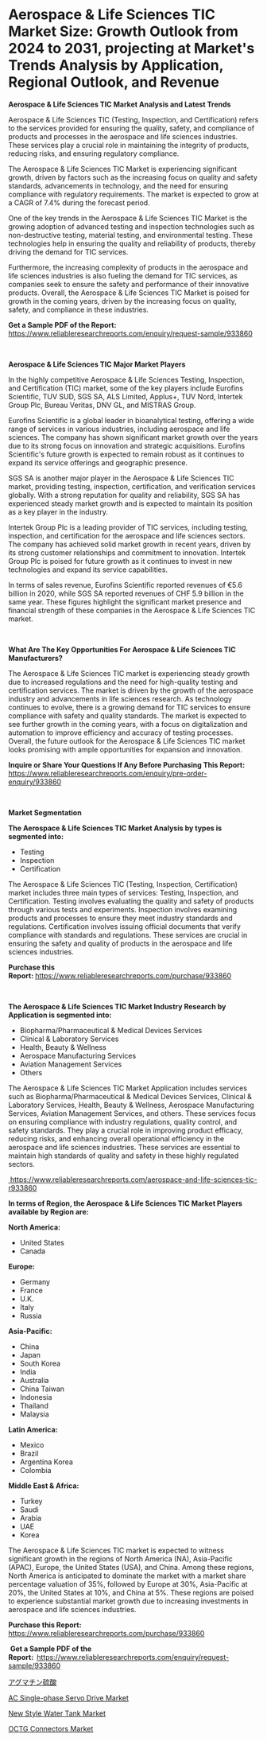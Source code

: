 <p><h1>Aerospace & Life Sciences TIC Market Size: Growth Outlook from 2024 to 2031, projecting at Market's Trends Analysis by Application, Regional Outlook, and Revenue</h1></p><p><strong>Aerospace & Life Sciences TIC Market Analysis and Latest Trends</strong></p>
<p><p>Aerospace & Life Sciences TIC (Testing, Inspection, and Certification) refers to the services provided for ensuring the quality, safety, and compliance of products and processes in the aerospace and life sciences industries. These services play a crucial role in maintaining the integrity of products, reducing risks, and ensuring regulatory compliance.</p><p>The Aerospace & Life Sciences TIC Market is experiencing significant growth, driven by factors such as the increasing focus on quality and safety standards, advancements in technology, and the need for ensuring compliance with regulatory requirements. The market is expected to grow at a CAGR of 7.4% during the forecast period.</p><p>One of the key trends in the Aerospace & Life Sciences TIC Market is the growing adoption of advanced testing and inspection technologies such as non-destructive testing, material testing, and environmental testing. These technologies help in ensuring the quality and reliability of products, thereby driving the demand for TIC services.</p><p>Furthermore, the increasing complexity of products in the aerospace and life sciences industries is also fueling the demand for TIC services, as companies seek to ensure the safety and performance of their innovative products. Overall, the Aerospace & Life Sciences TIC Market is poised for growth in the coming years, driven by the increasing focus on quality, safety, and compliance in these industries.</p></p>
<p><strong>Get a Sample PDF of the Report:&nbsp;</strong> <a href="https://www.reliableresearchreports.com/enquiry/request-sample/933860">https://www.reliableresearchreports.com/enquiry/request-sample/933860</a></p>
<p>&nbsp;</p>
<p><strong>Aerospace & Life Sciences TIC Major Market Players</strong></p>
<p><p>In the highly competitive Aerospace & Life Sciences Testing, Inspection, and Certification (TIC) market, some of the key players include Eurofins Scientific, TUV SUD, SGS SA, ALS Limited, Applus+, TUV Nord, Intertek Group Plc, Bureau Veritas, DNV GL, and MISTRAS Group.</p><p>Eurofins Scientific is a global leader in bioanalytical testing, offering a wide range of services in various industries, including aerospace and life sciences. The company has shown significant market growth over the years due to its strong focus on innovation and strategic acquisitions. Eurofins Scientific's future growth is expected to remain robust as it continues to expand its service offerings and geographic presence.</p><p>SGS SA is another major player in the Aerospace & Life Sciences TIC market, providing testing, inspection, certification, and verification services globally. With a strong reputation for quality and reliability, SGS SA has experienced steady market growth and is expected to maintain its position as a key player in the industry.</p><p>Intertek Group Plc is a leading provider of TIC services, including testing, inspection, and certification for the aerospace and life sciences sectors. The company has achieved solid market growth in recent years, driven by its strong customer relationships and commitment to innovation. Intertek Group Plc is poised for future growth as it continues to invest in new technologies and expand its service capabilities.</p><p>In terms of sales revenue, Eurofins Scientific reported revenues of €5.6 billion in 2020, while SGS SA reported revenues of CHF 5.9 billion in the same year. These figures highlight the significant market presence and financial strength of these companies in the Aerospace & Life Sciences TIC market.</p></p>
<p>&nbsp;</p>
<p><strong>What Are The Key Opportunities For Aerospace & Life Sciences TIC Manufacturers?</strong></p>
<p><p>The Aerospace & Life Sciences TIC market is experiencing steady growth due to increased regulations and the need for high-quality testing and certification services. The market is driven by the growth of the aerospace industry and advancements in life sciences research. As technology continues to evolve, there is a growing demand for TIC services to ensure compliance with safety and quality standards. The market is expected to see further growth in the coming years, with a focus on digitalization and automation to improve efficiency and accuracy of testing processes. Overall, the future outlook for the Aerospace & Life Sciences TIC market looks promising with ample opportunities for expansion and innovation.</p></p>
<p><strong>Inquire or Share Your Questions If Any Before Purchasing This Report:</strong> <a href="https://www.reliableresearchreports.com/enquiry/pre-order-enquiry/933860">https://www.reliableresearchreports.com/enquiry/pre-order-enquiry/933860</a></p>
<p>&nbsp;</p>
<p><strong>Market Segmentation</strong></p>
<p><strong>The Aerospace & Life Sciences TIC Market Analysis by types is segmented into:</strong></p>
<p><ul><li>Testing</li><li>Inspection</li><li>Certification</li></ul></p>
<p><p>The Aerospace & Life Sciences TIC (Testing, Inspection, Certification) market includes three main types of services: Testing, Inspection, and Certification. Testing involves evaluating the quality and safety of products through various tests and experiments. Inspection involves examining products and processes to ensure they meet industry standards and regulations. Certification involves issuing official documents that verify compliance with standards and regulations. These services are crucial in ensuring the safety and quality of products in the aerospace and life sciences industries.</p></p>
<p><strong>Purchase this Report:&nbsp;</strong><a href="https://www.reliableresearchreports.com/purchase/933860">https://www.reliableresearchreports.com/purchase/933860</a></p>
<p>&nbsp;</p>
<p><strong>The Aerospace & Life Sciences TIC Market Industry Research by Application is segmented into:</strong></p>
<p><ul><li>Biopharma/Pharmaceutical & Medical Devices Services</li><li>Clinical & Laboratory Services</li><li>Health, Beauty & Wellness</li><li>Aerospace Manufacturing Services</li><li>Aviation Management Services</li><li>Others</li></ul></p>
<p><p>The Aerospace & Life Sciences TIC Market Application includes services such as Biopharma/Pharmaceutical & Medical Devices Services, Clinical & Laboratory Services, Health, Beauty & Wellness, Aerospace Manufacturing Services, Aviation Management Services, and others. These services focus on ensuring compliance with industry regulations, quality control, and safety standards. They play a crucial role in improving product efficacy, reducing risks, and enhancing overall operational efficiency in the aerospace and life sciences industries. These services are essential to maintain high standards of quality and safety in these highly regulated sectors.</p></p>
<p><a href="https://www.reliableresearchreports.com/aerospace-and-life-sciences-tic-r933860">&nbsp;https://www.reliableresearchreports.com/aerospace-and-life-sciences-tic-r933860</a></p>
<p><strong>In terms of Region, the Aerospace & Life Sciences TIC Market Players available by Region are:</strong></p>
<p>
    <p> <strong> North America: </strong>
        <ul>
            <li>United States</li>
            <li>Canada</li>
        </ul>
        </p> 
    <p> <strong> Europe: </strong>
        <ul>
            <li>Germany</li>
            <li>France</li>
            <li>U.K.</li>
            <li>Italy</li>
            <li>Russia</li>
        </ul>
        </p> 
    <p> <strong> Asia-Pacific: </strong>
        <ul>
            <li>China</li>
            <li>Japan</li>
            <li>South Korea</li>
            <li>India</li>
            <li>Australia</li>
            <li>China Taiwan</li>
            <li>Indonesia</li>
            <li>Thailand</li>
            <li>Malaysia</li>
        </ul>
        </p> 
    <p> <strong> Latin America: </strong>
        <ul>
            <li>Mexico</li>
            <li>Brazil</li>
            <li>Argentina Korea</li>
            <li>Colombia</li>
        </ul>
        </p> 
    <p> <strong> Middle East & Africa: </strong>
        <ul>
            <li>Turkey</li>
            <li>Saudi</li>
            <li>Arabia</li>
            <li>UAE</li>
            <li>Korea</li>
        </ul>
    </p>
    </p>
<p><p>The Aerospace & Life Sciences TIC market is expected to witness significant growth in the regions of North America (NA), Asia-Pacific (APAC), Europe, the United States (USA), and China. Among these regions, North America is anticipated to dominate the market with a market share percentage valuation of 35%, followed by Europe at 30%, Asia-Pacific at 20%, the United States at 10%, and China at 5%. These regions are poised to experience substantial market growth due to increasing investments in aerospace and life sciences industries.</p></p>
<p><strong>Purchase this Report: </strong><a href="https://www.reliableresearchreports.com/purchase/933860">https://www.reliableresearchreports.com/purchase/933860</a></p>
<p>&nbsp;<strong>Get a Sample PDF of the Report:&nbsp;&nbsp;</strong><a href="https://www.reliableresearchreports.com/enquiry/request-sample/933860">https://www.reliableresearchreports.com/enquiry/request-sample/933860</a></p>
<p><strong></strong></p>
<p><p><a href="https://github.com/oqoeusbvpadwjs08/Market-Research-Report-List-2/blob/main/226991956212.md">アグマチン硫酸</a></p><p><a href="https://www.linkedin.com/pulse/ac-single-phase-servo-drivenbspmarket-focuses-market-share-gcfee">AC Single-phase Servo Drive Market</a></p><p><a href="https://www.linkedin.com/pulse/new-style-water-tank-market-exploring-share-trends-future-2ynvf">New Style Water Tank Market</a></p><p><a href="https://issuu.com/reportprime-2/docs/octg-connectors-market-size-2030.pptx">OCTG Connectors Market</a></p></p>